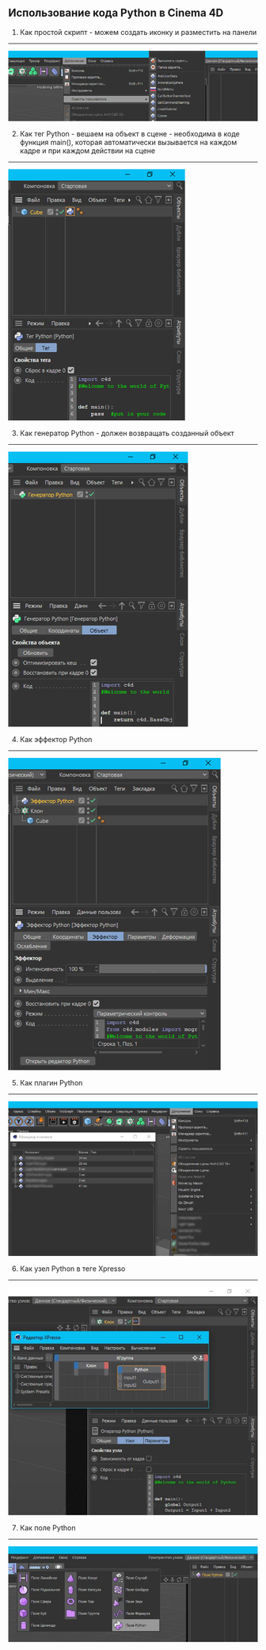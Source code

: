 ## Использование кода Python в Cinema 4D

1. Как простой скрипт - можем создать иконку и разместить на панели
***
![изображение скрипта](img/script.jpg)

2. Как тег Python - вешаем на объект в сцене - необходима в коде функция main(), которая автоматически вызывается на каждом кадре и при каждом действии на сцене
***
![изображение тега питон](img/tagpython.jpg)

3. Как генератор Python - должен возвращать созданный объект
***
![изображение генератора питон](img/generator.jpg)

4. Как эффектор Python
***
![изображение эффектора питон'](img/effector.jpg)

5. Как плагин Python
***
![изображение плагинов питон](img/plugin.jpg)

6. Как узел Python в теге Xpresso
***
![изображение узла Xpresso питон](img/xpresso.jpg)

7. Как поле Python
***
![изображение поля питон](img/pole.jpg)